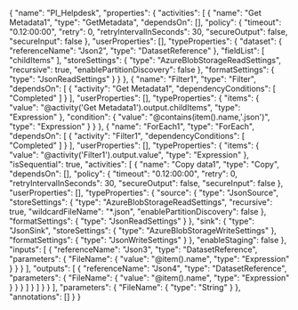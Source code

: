{
    "name": "Pl_Helpdesk",
    "properties": {
        "activities": [
            {
                "name": "Get Metadata1",
                "type": "GetMetadata",
                "dependsOn": [],
                "policy": {
                    "timeout": "0.12:00:00",
                    "retry": 0,
                    "retryIntervalInSeconds": 30,
                    "secureOutput": false,
                    "secureInput": false
                },
                "userProperties": [],
                "typeProperties": {
                    "dataset": {
                        "referenceName": "Json2",
                        "type": "DatasetReference"
                    },
                    "fieldList": [
                        "childItems"
                    ],
                    "storeSettings": {
                        "type": "AzureBlobStorageReadSettings",
                        "recursive": true,
                        "enablePartitionDiscovery": false
                    },
                    "formatSettings": {
                        "type": "JsonReadSettings"
                    }
                }
            },
            {
                "name": "Filter1",
                "type": "Filter",
                "dependsOn": [
                    {
                        "activity": "Get Metadata1",
                        "dependencyConditions": [
                            "Completed"
                        ]
                    }
                ],
                "userProperties": [],
                "typeProperties": {
                    "items": {
                        "value": "@activity('Get Metadata1').output.childItems",
                        "type": "Expression"
                    },
                    "condition": {
                        "value": "@contains(item().name,'.json')",
                        "type": "Expression"
                    }
                }
            },
            {
                "name": "ForEach1",
                "type": "ForEach",
                "dependsOn": [
                    {
                        "activity": "Filter1",
                        "dependencyConditions": [
                            "Completed"
                        ]
                    }
                ],
                "userProperties": [],
                "typeProperties": {
                    "items": {
                        "value": "@activity('Filter1').output.value",
                        "type": "Expression"
                    },
                    "isSequential": true,
                    "activities": [
                        {
                            "name": "Copy data1",
                            "type": "Copy",
                            "dependsOn": [],
                            "policy": {
                                "timeout": "0.12:00:00",
                                "retry": 0,
                                "retryIntervalInSeconds": 30,
                                "secureOutput": false,
                                "secureInput": false
                            },
                            "userProperties": [],
                            "typeProperties": {
                                "source": {
                                    "type": "JsonSource",
                                    "storeSettings": {
                                        "type": "AzureBlobStorageReadSettings",
                                        "recursive": true,
                                        "wildcardFileName": "*.json",
                                        "enablePartitionDiscovery": false
                                    },
                                    "formatSettings": {
                                        "type": "JsonReadSettings"
                                    }
                                },
                                "sink": {
                                    "type": "JsonSink",
                                    "storeSettings": {
                                        "type": "AzureBlobStorageWriteSettings"
                                    },
                                    "formatSettings": {
                                        "type": "JsonWriteSettings"
                                    }
                                },
                                "enableStaging": false
                            },
                            "inputs": [
                                {
                                    "referenceName": "Json3",
                                    "type": "DatasetReference",
                                    "parameters": {
                                        "FileName": {
                                            "value": "@item().name",
                                            "type": "Expression"
                                        }
                                    }
                                }
                            ],
                            "outputs": [
                                {
                                    "referenceName": "Json4",
                                    "type": "DatasetReference",
                                    "parameters": {
                                        "FileName": {
                                            "value": "@item().name",
                                            "type": "Expression"
                                        }
                                    }
                                }
                            ]
                        }
                    ]
                }
            }
        ],
        "parameters": {
            "FileName": {
                "type": "String"
            }
        },
        "annotations": []
    }
}